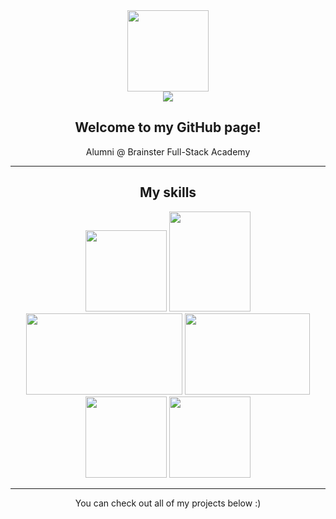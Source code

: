 <div class="header" align="center">
  <img src="https://i.imgur.com/e79NBjs.png" width="130" height="130"><br>
    <a href="https://www.linkedin.com/in/klisarovl/"><img src="https://img.shields.io/badge/LinkedIn-blue?style=for-the-badge&logo=linkedin&logoColor=white"></a>
  <h2>Welcome to my GitHub page!</h2>
  <p>Alumni @ Brainster Full-Stack Academy</p>
  <hr>
  <h2>My skills</h2>
    <img src="https://upload.wikimedia.org/wikipedia/commons/thumb/6/61/HTML5_logo_and_wordmark.svg/2048px-HTML5_logo_and_wordmark.svg.png" width="130" height="130">
    <img src="https://brandslogos.com/wp-content/uploads/images/large/css-logo.png" width="130" height="160">
    <img src="https://upload.wikimedia.org/wikipedia/commons/8/87/Sql_data_base_with_logo.png" width="250" height="130">
    <img src="https://upload.wikimedia.org/wikipedia/commons/thumb/2/27/PHP-logo.svg/2560px-PHP-logo.svg.png" width="200" height="130">
    <img src="https://upload.wikimedia.org/wikipedia/commons/6/6a/JavaScript-logo.png" width="130" height="130"> 
    <img src="https://static-00.iconduck.com/assets.00/laravel-icon-1990x2048-xawylrh0.png" width="130" height="130">
  </ul>
  <hr>
  <p>You can check out all of my projects below :)</p>
</div>
